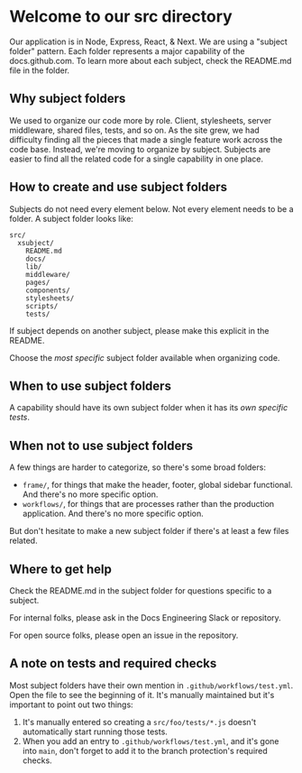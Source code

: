# Welcome to our src directory

Our application is in Node, Express, React, & Next. We are using a "subject folder" pattern. Each folder represents a major capability of the docs.github.com. To learn more about each subject, check the README.md file in the folder.

## Why subject folders

We used to organize our code more by role. Client, stylesheets, server middleware, shared files, tests, and so on. As the site grew, we had difficulty finding all the pieces that made a single feature work across the code base. Instead, we're moving to organize by subject. Subjects are easier to find all the related code for a single capability in one place.

## How to create and use subject folders

Subjects do not need every element below. Not every element needs to be a folder. A subject folder looks like:

```
src/
  xsubject/
    README.md
    docs/
    lib/
    middleware/
    pages/
    components/
    stylesheets/
    scripts/
    tests/
```

If subject depends on another subject, please make this explicit in the README.

Choose the _most specific_ subject folder available when organizing code.

## When to use subject folders

A capability should have its own subject folder when it has its _own specific tests_.

## When not to use subject folders

A few things are harder to categorize, so there's some broad folders:

- `frame/`, for things that make the header, footer, global sidebar functional. And there's no more specific option.
- `workflows/`, for things that are processes rather than the production application. And there's no more specific option.

But don't hesitate to make a new subject folder if there's at least a few files related.

## Where to get help

Check the README.md in the subject folder for questions specific to a subject.

For internal folks, please ask in the Docs Engineering Slack or repository.

For open source folks, please open an issue in the repository.

## A note on tests and required checks

Most subject folders have their own mention in `.github/workflows/test.yml`.
Open the file to see the beginning of it. It's manually maintained but
it's important to point out two things:

1. It's manually entered so creating a `src/foo/tests/*.js` doesn't
   automatically start running those tests.
1. When you add an entry to `.github/workflows/test.yml`, and it's
   gone into `main`, don't forget to add it to the branch protection's
   required checks.
